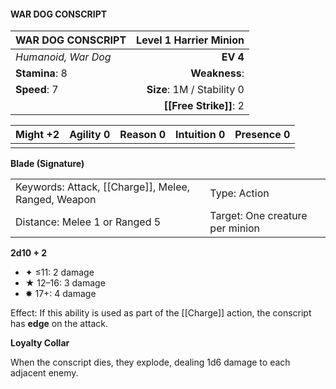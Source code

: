 #### WAR DOG CONSCRIPT

| WAR DOG CONSCRIPT   | **Level 1 Harrier Minion** |
| :------------------ | -------------------------: |
| *Humanoid, War Dog* |                   **EV 4** |
| **Stamina**: 8      |              **Weakness**: |
| **Speed**: 7        | **Size**: 1M / Stability 0 |
|                     |     **[[Free Strike]]**: 2 |

| **Might** +2 | **Agility** 0 | **Reason** 0 | **Intuition** 0 | **Presence** 0 |
| ------------ | ------------- | ------------ | --------------- | -------------- |
|              |               |              |                 |                |

**Blade (Signature)**

|                                                     |                                 |
| :-------------------------------------------------- | :------------------------------ |
| Keywords: Attack, [[Charge]], Melee, Ranged, Weapon | Type: Action                    |
| Distance: Melee 1 or Ranged 5                       | Target: One creature per minion |

**2d10 + 2**

- ✦ ≤11: 2 damage
- ★ 12–16: 3 damage
- ✸ 17+: 4 damage

Effect: If this ability is used as part of the [[Charge]] action, the conscript has **edge** on the attack.

**Loyalty Collar**

When the conscript dies, they explode, dealing 1d6 damage to each adjacent enemy.
